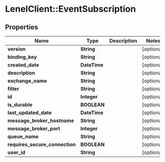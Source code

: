 # LenelClient::EventSubscription

## Properties
Name | Type | Description | Notes
------------ | ------------- | ------------- | -------------
**version** | **String** |  | [optional] 
**binding_key** | **String** |  | [optional] 
**created_date** | **DateTime** |  | [optional] 
**description** | **String** |  | [optional] 
**exchange_name** | **String** |  | [optional] 
**filter** | **String** |  | [optional] 
**id** | **Integer** |  | [optional] 
**is_durable** | **BOOLEAN** |  | [optional] 
**last_updated_date** | **DateTime** |  | [optional] 
**message_broker_hostname** | **String** |  | [optional] 
**message_broker_port** | **Integer** |  | [optional] 
**queue_name** | **String** |  | [optional] 
**requires_secure_connection** | **BOOLEAN** |  | [optional] 
**user_id** | **String** |  | [optional] 


